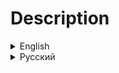 <h1>Description</h1>
<details>
<summary>English</summary>
<h2>Information</h2>

The purpose of the modpack is to expand vanilla mechanics, add horror atmospheric and make some moments more challenging. HUD has been redesigned to display information in a more convenient and informative way. Some bugs have been fixed. Added insanity mechanics where you can hear/see hallucinations. Masks now speak in your friends' voices. Added horror sounds.

<h2>Modlist</h2>

|Mod                                                                                                                |Description                                                                                    |Author          |
|-------------------------------------------------------------------------------------------------------------------|-----------------------------------------------------------------------------------------------|----------------|
|[Atomics Cosmetics](https://thunderstore.io/c/lethal-company/p/AtomicStudio/Atomics_Cosmetics/)                    |Adds new cosmetics via the MoreCompany mod                                                     |AtomicStudio    |
|[Atomics Suits](https://thunderstore.io/c/lethal-company/p/AtomicStudio/Atomics_Suits/)                            |Adds some suits                                                                                |AtomicStudio    |
|[BetterEXP](https://thunderstore.io/c/lethal-company/p/Swaggies/BetterEXP/)                                        |Replace the vanilla EXP system                                                                 |Swaggies        |
|[BetterItemScan](https://thunderstore.io/c/lethal-company/p/PopleZoo/BetterItemScan/)                              |Makes it easier to scan a group of items                                                       |PopleZoo        |
|[CleanerLogs](https://thunderstore.io/c/lethal-company/p/EliteMasterEric/CleanerLogs/)                             |Reduces log spam to boost performance                                                          |EliteMasterEric |
|[CullFactory](https://thunderstore.io/c/lethal-company/p/fumiko/CullFactory/)                                      |Stops rendering interior rooms that aren't visible                                             |fumiko          |
|[DisableShipVote](https://thunderstore.io/c/lethal-company/p/KoogeesMods/DisableShipVote/)                         |Disables the ability for dead players to vote to make the ship leave                           |KoogeesMods     |
|[DiscountAlert](https://thunderstore.io/c/lethal-company/p/akechii/DiscountAlert/)                                 |Alerts you which items have a discount when the round begins                                   |akechii         |
|[DoorFix](https://thunderstore.io/c/lethal-company/p/itsmeowdev/DoorFix/)                                          |Fixes the hitbox of doors so items can be picked up through open doors more easily             |fumikitmeowdev  |
|[EladsHUD](https://thunderstore.io/c/lethal-company/p/EladNLG/EladsHUD/)                                           |Replaces your health stamina and battery with better UI                                        |EladNLG         |
|[EnemySoundFixes](https://thunderstore.io/c/lethal-company/p/ButteryStancakes/EnemySoundFixes/)                    |Fixes numerous issues with missing sound effects, or SFX playing when they shouldn't           |ButteryStancakes|
|[FacilityMeltdown](https://thunderstore.io/c/lethal-company/p/loaforc/FacilityMeltdown/)                           |If the apparatus is removed, the self-destruct system is activated                             |loaforc         |
|[FairAI](https://thunderstore.io/c/lethal-company/p/TheFluff/FairAI/)                                              |Mines and turrets react to enemies                                                             |TheFluff        |
|[FasterItemDropship](https://thunderstore.io/c/lethal-company/p/FlipMods/FasterItemDropship/)                      |Makes the Item Dropship arrive and leave faster                                                |FlipMods        |
|[FireExitFlip](https://thunderstore.io/c/lethal-company/p/PC/FireExitFlip/)                                        |When entering through fire exit this makes you turn away from the door                         |PC              |
|[FixRPCLag](https://thunderstore.io/c/lethal-company/p/Bobbie/FixRPCLag/)                                          |Fixes RPC lag                                                                                  |Bobbie          |
|[Generic Interiors](https://thunderstore.io/c/lethal-company/p/Generic_GMD/Generic_Interiors/)                     |Adds 1 vanilla friendly interior, the Storehouse                                               |Generic_GMD     |
|[Generic Moons](https://thunderstore.io/c/lethal-company/p/Generic_GMD/Generic_Moons/)                             |Adds 9 vanilla friendly moons                                                                  |Generic_GMD     |
|[HDLethalCompany](https://thunderstore.io/c/lethal-company/p/Sligili/HDLethalCompany/)                             |Additional graphics settings such as resolution, anti-aliasing, fog quality etc                |Sligili         |
|[HEV Suit](https://thunderstore.io/c/lethal-company/p/Dunn/HEV_Suit/)                                              |Adds HEV Suit from Half Life 1                                                                 |Dunn            |
|[HideChat](https://thunderstore.io/c/lethal-company/p/Monkeytype/HideChat/)                                        |Fully fade out the text chat when not in use                                                   |Monkeytype      |
|[HidePlayerNames](https://thunderstore.io/c/lethal-company/p/Monkeytype/HidePlayerNames/)                          |Hide player names                                                                              |Monkeytype      |
|[Hold Scan Button](https://thunderstore.io/c/lethal-company/p/FutureSavior/Hold_Scan_Button/)                      |Allows you to hold the scan button to continuously keep scanning                               |FutureSavior    |
|[honeysedit](https://thunderstore.io/c/lethal-company/p/HT/honeysedit/)                                            |Add Cause of Death to the performance report, rebuilt and better than ever                     |HT              |
|[ImmersiveScrap](https://thunderstore.io/c/lethal-company/p/XuXiaolan/ImmersiveScrap/)                             |Adds a lot of new lore-friendly scraps for your game                                           |XuXiaolan       |
|[InsanityRemastered](https://thunderstore.io/c/lethal-company/p/Epicool/InsanityRemastered/)                       |Adds new features and mechanics to the insanity mechanic of Lethal Company                     |Epicool         |
|[LateCompany](https://thunderstore.io/c/lethal-company/p/anormaltwig/LateCompany/)                                 |Allow players to join after the game starts                                                    |anormaltwig     |
|[LCBetterClock](https://thunderstore.io/c/lethal-company/p/BlueAmulet/LCBetterClock/)                              |Replaces the clock with a more comfortable                                                     |BlueAmulet      |
|[LCBetterSaves](https://thunderstore.io/c/lethal-company/p/Pooble/LCBetterSaves/)                                  |Allow to create multiple saves beyond the original three                                       |Pooble          |
|[LCBetterSavesFix](https://thunderstore.io/c/lethal-company/p/Zehs/LCBetterSavesFix/)                              |Fixes the LCBetterSaves mod to work properly with the LethalModDataLib mod                     |Zehs            |
|[LCMaxSoundsFix](https://thunderstore.io/c/lethal-company/p/Hardy/LCMaxSoundsFix/)                                 |Increase max number of simultaneous playing sounds                                             |Hardy           |
|[LethalCompany InputUtils](https://thunderstore.io/c/lethal-company/p/Rune580/LethalCompany_InputUtils/)           |Provides an alternative UI that allows for supporting mods to have in-game re-bindable keybinds|Rune580         |
|[LethalConfig](https://thunderstore.io/c/lethal-company/p/AinaVT/LethalConfig/)                                    |Provides an in-game config menu for players to edit their configs                              |AinaVT          |
|[LethalRadiation](https://thunderstore.io/c/lethal-company/p/gamehog44/LethalRadiation/)                           |Adds repercussions for removing the apparatus. Including: damage every hour, and screen blur   |gamehog44       |
|[LETHALRESONANCE](https://thunderstore.io/c/lethal-company/p/LethalResonance/LETHALRESONANCE/)                     |Immerse in 700+ enhanced audio tweaks and custom sounds for a scarier, deeper experience       |LethalResonance |
|[LETHAL RESONANCE MELTDOWN](https://thunderstore.io/c/lethal-company/p/LethalResonance/LETHAL_RESONANCE_MELTDOWN/) |Replaces the FacilityMeltdown music                                                            |LethalResonance |
|[Loadstone](https://thunderstore.io/c/lethal-company/p/AdiBTW/Loadstone/)                                          |Reduces stuttering during level loading                                                        |AdiBTW          |
|[Matty Fixes](https://thunderstore.io/c/lethal-company/p/mattymatty/Matty_Fixes/)                                  |A collection of Fixes for the vanilla game, with focus on vanilla compatibility                |mattymatty      |
|[men stalker](https://thunderstore.io/c/lethal-company/p/YaBoiDucki/men_stalker/)                                  |Add a new dungeon monster                                                                      |YaBoiDucki      |
|[Mirage](https://thunderstore.io/c/lethal-company/p/qwbarch/Mirage/)                                               |Voice mimicking where all players hear the same voice, with a focus on masked enemies          |qwbarch         |
|[More Suits](https://thunderstore.io/c/lethal-company/p/x753/More_Suits/)                                          |Adds more suits to choose from, and can be used as a library to load your own suits!           |x753            |
|[MoreBlood](https://thunderstore.io/c/lethal-company/p/FlipMods/MoreBlood/)                                        |Adds more blood                                                                                |FlipMods        |
|[MoreCompany](https://thunderstore.io/c/lethal-company/p/notnotnotswipez/MoreCompany/)                             |A stable lobby player count expansion mod. With cosmetics!                                     |notnotnotswipez |
|[MoreItems](https://thunderstore.io/c/lethal-company/p/Drakorle/MoreItems/)                                        |Changes the max amount of items that the game saves from 45 to 999                             |Drakorle        |
|[Moved Magnet Switch](https://thunderstore.io/c/lethal-company/p/AtomicStudio/Moved_Magnet_Switch/)                |Changes the position of the magnet switch                                                      |AtomicStudio    |
|[NikkisCosmeticKingdom](https://thunderstore.io/c/lethal-company/p/Nikki/NikkisCosmeticKingdom/)                   |Adds new cosmetics via the MoreCompany mod                                                     |Nikki           |
|[NoAll2Handed](https://thunderstore.io/c/lethal-company/p/MettaurSp/NoAll2Handed/)                                 |On dungeon generation with a fixed item type, reroll if its two handed                         |MettaurSp       |
|[NoMoreCompanyLogo](https://thunderstore.io/c/lethal-company/p/DaXcess/NoMoreCompanyLogo/)                         |Remove MoreCompany logo                                                                        |DaXcess         |
|[NoSellLimit](https://thunderstore.io/c/lethal-company/p/DaXcess/NoMoreCompanyLogo/)                               |Remove the limit of items that can be placed on the deposit desk                               |ViViKo          |
|[OrbitRecharge](https://thunderstore.io/c/lethal-company/p/mrov/OrbitRecharge/)                                    |Automatically recharge all items on ship when going into orbit                                 |mrov            |
|[PathfindingLagFix](https://thunderstore.io/c/lethal-company/p/Zaggy1024/PathfindingLagFix/)                       |Fix stutters caused by the AI of Brackens and Snare Fleas                                      |Zaggy1024       |
|[QuickRestart](https://thunderstore.io/c/lethal-company/p/AllToasters/QuickRestart/)                               |Allows you to easily restart your game via a command `/restart` in chat                        |AllToasters     |
|[ReservedFlashlightSlot](https://thunderstore.io/c/lethal-company/p/FlipMods/ReservedFlashlightSlot/)              |Gives a dedicated Flashlight slot                                                              |FlipMods        |
|[ReservedItemSlotCore](https://thunderstore.io/c/lethal-company/p/FlipMods/ReservedItemSlotCore/)                  |The core mod for all ReservedItemSlot mods                                                     |FlipMods        |
|[ReservedUtilitySlot](https://thunderstore.io/c/lethal-company/p/FlipMods/ReservedUtilitySlot/)                    |Gives a dedicated Utility slot. Optional separate item slot for the key                        |FlipMods        |
|[ReservedWalkieSlot](https://thunderstore.io/c/lethal-company/p/FlipMods/ReservedWalkieSlot/)                      |Gives a dedicated Walkie slot                                                                  |FlipMods        |
|[SellBodiesFixed](https://thunderstore.io/c/lethal-company/p/Entity378/SellBodiesFixed/)                           |Sell the bodies of dead enemies                                                                |Entity378       |
|[SellTracker](https://thunderstore.io/c/lethal-company/p/NutNutty/SellTracker/)                                    |Displays your quota and the calculated value of the scrap you are currently selling            |NutNutty        |
|[ShipWindows](https://thunderstore.io/c/lethal-company/p/TestAccount666/ShipWindows/)                              |Adds glass windows to the ship so you can see what's going on outside                          |TestAccount666  |
|[SimpleCompany](https://thunderstore.io/c/lethal-company/p/Smxrez/SimpleCompany/)                                  |Adds new cosmetics via the MoreCompany mod                                                     |Smxrez          |
|[SnatchinBracken](https://thunderstore.io/c/lethal-company/p/readthisifbad/SnatchinBracken/)                       |Instead of instantly killing players on contact, Brackens now capture and drag players         |readthisifbad   |
|[Spectator Voice Icon Fix](https://thunderstore.io/c/lethal-company/p/ficcialfaint/Spectator_Voice_Icon_Fix/)      |Fixes a visual bug wrongly showing the speaking icon when in spectator mode with push-to-talk  |ficcialfaint    |
|[SuitSaver](https://thunderstore.io/c/lethal-company/p/Hexnet111/SuitSaver/)                                       |A plugin for saving your last used suit                                                        |Hexnet111       |
|[TerminalFormatter](https://thunderstore.io/c/lethal-company/p/mrov/TerminalFormatter/)                            |Rework of terminal's pages                                                                     |mrov            |
|[TooManyEmotes](https://thunderstore.io/c/lethal-company/p/FlipMods/TooManyEmotes/)                                |This mod adds a ton of new emotes to the game, which can be purchased in the store             |FlipMods        |
|[Touchscreen](https://thunderstore.io/c/lethal-company/p/TheDeadSnake/Touchscreen/)                                |Allows players to interact with the ship monitor                                               |TheDeadSnake    |
|[UsualScrap](https://thunderstore.io/c/lethal-company/p/etherealemil/UsualScrap/)                                  |Adds 15+ unique equipment and scrap items that try to keep the vanilla tone                    |etherealemil    |
|[Wider Ship Mod](https://thunderstore.io/c/lethal-company/p/mborsh/Wider_Ship_Mod/)                                |Makes the ship 'a little' wider for you and your stuff                                         |mborsh          |
|[Zombies](https://thunderstore.io/c/lethal-company/p/Synaxin/Zombies/)                                             |Adds a chance for dead players to become zombies                                               |Synaxin         |

<h2>Modpacks</h2>
<br>

[BigQuotaOperation](https://thunderstore.io/c/lethal-company/p/RebelSqu4d/BigQuotaOperation/) - modpack, in which the HUD is redesigned, added new moons, items, monsters and more (Included modpacks: BQO Core, BQO Vanilla Extended, BQO Nightmare, BQO LongWay).

[BQO Core](https://thunderstore.io/c/lethal-company/p/RebelSqu4d/BQO_Core/) - modpack focused on the vanilla experience, but with bugfixes and improvements

[BQO Vanilla Extended](https://thunderstore.io/c/lethal-company/p/RebelSqu4d/BQO_Vanilla_Extended/) - modpack that extends vanilla mechanics.

[BQO Nightmare](https://thunderstore.io/c/lethal-company/p/RebelSqu4d/BQO_Nightmare/) - more horror atmospheric and enemies.

[BQO LongWay](https://thunderstore.io/c/lethal-company/p/RebelSqu4d/BQO_LongWay/) - new moons, interiors, scrap and other.

<h2>Links</h2>

<h3>

[Discord server](https://discord.gg/SDY8KZ6g3P)
</h3>
</details>

<details>
<summary>Русский</summary>
<h2>Информация</h2>

Цель модпака - расширить ванильную механику, добавить хоррор атмосферы и сделать некоторые моменты более сложными. HUD был переработан, чтобы отображать информацию в более удобном и информативном виде. Исправлены некоторые ошибки. Добавлена механика безумия, при которой вы можете слышать/видеть галлюцинации. Маски теперь говорят голосами ваших друзей. Добавлены хоррор звуки.

<h2>Список модов</h2>

|Мод                                                                                                                |Описание                                                                                     |Автор           |
|-------------------------------------------------------------------------------------------------------------------|---------------------------------------------------------------------------------------------|----------------|
|[Atomics Cosmetics](https://thunderstore.io/c/lethal-company/p/AtomicStudio/Atomics_Cosmetics/)                    |Добавляет новую косметику в MoreCompany                                                      |AtomicStudio    |
|[Atomics Suits](https://thunderstore.io/c/lethal-company/p/AtomicStudio/Atomics_Suits/)                            |Добавляет несколько костюмов                                                                 |AtomicStudio    |
|[BetterEXP](https://thunderstore.io/c/lethal-company/p/Swaggies/BetterEXP/)                                        |Заменяет ванильную систему опыта                                                             |Swaggies        |
|[BetterItemScan](https://thunderstore.io/c/lethal-company/p/PopleZoo/BetterItemScan/)                              |Изменяет сканер предметов, делая его более информативным                                     |PopleZoo        |
|[CleanerLogs](https://thunderstore.io/c/lethal-company/p/EliteMasterEric/CleanerLogs/)                             |Уменьшает количество спама в логах для улучшения производительности                          |EliteMasterEric |
|[CullFactory](https://thunderstore.io/c/lethal-company/p/fumiko/CullFactory/)                                      |Останавливает рендеринг комнат вне поля зрения                                               |fumiko          |
|[DisableShipVote](https://thunderstore.io/c/lethal-company/p/KoogeesMods/DisableShipVote/)                         |Отключает возможность голосования за преждевременный отлёт корабля у погибших игроков        |KoogeesMods     |
|[DiscountAlert](https://thunderstore.io/c/lethal-company/p/akechii/DiscountAlert/)                                 |Отображает скидки на экране в начале дня                                                     |akechii         |
|[DoorFix](https://thunderstore.io/c/lethal-company/p/itsmeowdev/DoorFix/)                                          |Исправляет хитбокс дверей, чтобы было проще подбирать предметы                               |itmeowdev       |
|[EladsHUD](https://thunderstore.io/c/lethal-company/p/EladNLG/EladsHUD/)                                           |Изменяет HUD, делая его более информативным                                                  |EladNLG         |
|[EnemySoundFixes](https://thunderstore.io/c/lethal-company/p/ButteryStancakes/EnemySoundFixes/)                    |Исправляет проблемы с воспроизведением звуков                                                |ButteryStancakes|
|[FacilityMeltdown](https://thunderstore.io/c/lethal-company/p/loaforc/FacilityMeltdown/)                           |Если извлечь аппарат, активируется система самоуничтожения                                   |loaforc         |
|[FairAI](https://thunderstore.io/c/lethal-company/p/TheFluff/FairAI/)                                              |Мины и турели реагируют на противников                                                       |TheFluff        |
|[FasterItemDropship](https://thunderstore.io/c/lethal-company/p/FlipMods/FasterItemDropship/)                      |Делает доставку купленных предметов быстрее                                                  |FlipMods        |
|[FireExitFlip](https://thunderstore.io/c/lethal-company/p/PC/FireExitFlip/)                                        |Разворачивает вас от двери при входе через пожарную дверь                                    |PC              |
|[FixRPCLag](https://thunderstore.io/c/lethal-company/p/Bobbie/FixRPCLag/)                                          |Исправляет задержку RPC                                                                      |Bobbie          |
|[Generic Interiors](https://thunderstore.io/c/lethal-company/p/Generic_GMD/Generic_Interiors/)                     |Добавляет 1 новый интерьер: Storehouse                                                       |Generic_GMD     |
|[Generic Moons](https://thunderstore.io/c/lethal-company/p/Generic_GMD/Generic_Moons/)                             |Добавляет 9 новых лун                                                                        |Generic_GMD     |
|[HDLethalCompany](https://thunderstore.io/c/lethal-company/p/Sligili/HDLethalCompany/)                             |Дополнительные настройки графики, такие как разрешение, сглаживание, качество тумана и т.д.  |Sligili         |
|[HEV Suit](https://thunderstore.io/c/lethal-company/p/Dunn/HEV_Suit/)                                              |Добавляет HEV костюм из Half Life 1                                                          |Dunn            |
|[HideChat](https://thunderstore.io/c/lethal-company/p/Monkeytype/HideChat/)                                        |Скрывает чат, когда он неактивен                                                             |Monkeytype      |
|[HidePlayerNames](https://thunderstore.io/c/lethal-company/p/Monkeytype/HidePlayerNames/)                          |Скрывает ники игроков                                                                        |Monkeytype      |
|[Hold Scan Button](https://thunderstore.io/c/lethal-company/p/FutureSavior/Hold_Scan_Button/)                      |Позволяет использовать сканер удерживая `ПКМ`                                                |FutureSavior    |
|[honeysedit](https://thunderstore.io/c/lethal-company/p/HT/honeysedit/)                                            |Отображает причину смерти в отчёте                                                           |HT              |
|[ImmersiveScrap](https://thunderstore.io/c/lethal-company/p/XuXiaolan/ImmersiveScrap/)                             |Добавляет множество нового лома                                                              |XuXiaolan       |
|[InsanityRemastered](https://thunderstore.io/c/lethal-company/p/Epicool/InsanityRemastered/)                       |Добавляет новые фишки и механики безумия                                                     |Epicool         |
|[LateCompany](https://thunderstore.io/c/lethal-company/p/anormaltwig/LateCompany/)                                 |Позволяет присоединяться к лобби после начала игры (только когда корабль находится на орбите)|anormaltwig     |
|[LCBetterClock](https://thunderstore.io/c/lethal-company/p/BlueAmulet/LCBetterClock/)                              |Заменяет часы на более удобные, а также отображает их внутри помещения                       |BlueAmulet      |
|[LCBetterSaves](https://thunderstore.io/c/lethal-company/p/Pooble/LCBetterSaves/)                                  |Добавляет возможность иметь более 3 сохранений и переименовывать их                          |Pooble          |
|[LCBetterSavesFix](https://thunderstore.io/c/lethal-company/p/Zehs/LCBetterSavesFix/)                              |Исправляет совместимость LCBetterSaves для правильно работы с LethalModDataLib               |Zehs            |
|[LCMaxSoundsFix](https://thunderstore.io/c/lethal-company/p/Hardy/LCMaxSoundsFix/)                                 |Увеличивает максимальное количество одновременно воспроизводимых звуков                      |Hardy           |
|[LethalCompany InputUtils](https://thunderstore.io/c/lethal-company/p/Rune580/LethalCompany_InputUtils/)           |Добавляет пользовательский интерфейс для изменения привязки клавиш у поддерживаемых модов    |Rune580         |
|[LethalConfig](https://thunderstore.io/c/lethal-company/p/AinaVT/LethalConfig/)                                    |Добавляет внутриигровое меню для изменения конфигурации модов                                |AinaVT          |
|[LethalRadiation](https://thunderstore.io/c/lethal-company/p/gamehog44/LethalRadiation/)                           |Добавляет последствия при извлечении аппарата. Такие, как урон и размытый экран              |gamehog44       |
|[LETHALRESONANCE](https://thunderstore.io/c/lethal-company/p/LethalResonance/LETHALRESONANCE/)                     |Заменяет 700+ звуковых эффектов                                                              |LethalResonance |
|[LETHAL RESONANCE MELTDOWN](https://thunderstore.io/c/lethal-company/p/LethalResonance/LETHAL_RESONANCE_MELTDOWN/) |Заменяет музыку FacilityMeltdown                                                             |LethalResonance |
|[Loadstone](https://thunderstore.io/c/lethal-company/p/AdiBTW/Loadstone/)                                          |Уменьшает заикание во время загрузки уровня                                                  |AdiBTW          |
|[Matty Fixes](https://thunderstore.io/c/lethal-company/p/mattymatty/Matty_Fixes/)                                  |Сборник исправлений для ванильной игры с упором на совместимость с ванильной версией         |mattymatty      |
|[men stalker](https://thunderstore.io/c/lethal-company/p/YaBoiDucki/men_stalker/)                                  |Добавляет нового врага                                                                       |YaBoiDucki      |
|[Mirage](https://thunderstore.io/c/lethal-company/p/qwbarch/Mirage/)                                               |Маски говорят голосами игроков                                                               |qwbarch         |
|[More Suits](https://thunderstore.io/c/lethal-company/p/x753/More_Suits/)                                          |Добавляет больше костюмов. Также используется для загрузки других костюмов                   |x753            |
|[MoreBlood](https://thunderstore.io/c/lethal-company/p/FlipMods/MoreBlood/)                                        |Добавляет больше крови                                                                       |FlipMods        |
|[MoreCompany](https://thunderstore.io/c/lethal-company/p/notnotnotswipez/MoreCompany/)                             |Даёт возможность увеличить количество игроков в лобби, также добавляет косметику             |notnotnotswipez |
|[MoreItems](https://thunderstore.io/c/lethal-company/p/Drakorle/MoreItems/)                                        |Изменяет максимальное количество предметов, сохраняемых игрой, с 45 до 999                   |Drakorle        |
|[Moved Magnet Switch](https://thunderstore.io/c/lethal-company/p/AtomicStudio/Moved_Magnet_Switch/)                |Изменяет расположение переключателя магнита                                                  |AtomicStudio    |
|[NikkisCosmeticKingdom](https://thunderstore.io/c/lethal-company/p/Nikki/NikkisCosmeticKingdom/)                   |Добавляет новую косметику в MoreCompany                                                      |Nikki           |
|[NoAll2Handed](https://thunderstore.io/c/lethal-company/p/MettaurSp/NoAll2Handed/)                                 |При ивенте на одинаковые предметы отключает двуручнуе                                        |MettaurSp       |
|[NoMoreCompanyLogo](https://thunderstore.io/c/lethal-company/p/DaXcess/NoMoreCompanyLogo/)                         |Убирает логотип MoreCompany                                                                  |DaXcess         |
|[NoSellLimit](https://thunderstore.io/c/lethal-company/p/DaXcess/NoMoreCompanyLogo/)                               |Отключает лисит предметов на стойке продажи                                                  |ViViKo          |
|[OrbitRecharge](https://thunderstore.io/c/lethal-company/p/mrov/OrbitRecharge/)                                    |Перезаряжает всё снаряжение на корабле при взлёте на орбиту (кроме предметов в сумке)        |mrov            |
|[PathfindingLagFix](https://thunderstore.io/c/lethal-company/p/Zaggy1024/PathfindingLagFix/)                       |Исправляет заикания, вызванные ИИ Брекена и Блохи                                            |Zaggy1024       |
|[QuickRestart](https://thunderstore.io/c/lethal-company/p/AllToasters/QuickRestart/)                               |Позволяет начинать игру заново с помощью команды `/restart` в чат                            |AllToasters     |
|[ReservedFlashlightSlot](https://thunderstore.io/c/lethal-company/p/FlipMods/ReservedFlashlightSlot/)              |Добавляет отдельный слот для фонарика                                                        |FlipMods        |
|[ReservedItemSlotCore](https://thunderstore.io/c/lethal-company/p/FlipMods/ReservedItemSlotCore/)                  |API для модов, добавляющих отдельные слоты для снаряжения                                    |FlipMods        |
|[ReservedUtilitySlot](https://thunderstore.io/c/lethal-company/p/FlipMods/ReservedUtilitySlot/)                    |Добавляет отдельный слот для инструментов, а также слот для ключа                            |FlipMods        |
|[ReservedWalkieSlot](https://thunderstore.io/c/lethal-company/p/FlipMods/ReservedWalkieSlot/)                      |Добавляет отдельный слот для рации                                                           |FlipMods        |
|[SellBodiesFixed](https://thunderstore.io/c/lethal-company/p/Entity378/SellBodiesFixed/)                           |Позволяет продавать тела врагов                                                              |Entity378       |
|[SellTracker](https://thunderstore.io/c/lethal-company/p/NutNutty/SellTracker/)                                    |Отображает квоту и стоимость продаваемого лута на дисплее возле стойки продажи               |NutNutty        |
|[ShipWindows](https://thunderstore.io/c/lethal-company/p/TestAccount666/ShipWindows/)                              |Добавляет на корабль стеклянные окна, чтобы вы могли видеть, что происходит снаружи          |TestAccount666  |
|[SimpleCompany](https://thunderstore.io/c/lethal-company/p/Smxrez/SimpleCompany/)                                  |Добавляет новую косметику в MoreCompany                                                      |Smxrez          |
|[SnatchinBracken](https://thunderstore.io/c/lethal-company/p/readthisifbad/SnatchinBracken/)                       |Бракен теперь не убивает игрока сразу, а хватает и тащит его в своё логово                   |readthisifbad   |
|[Spectator Voice Icon Fix](https://thunderstore.io/c/lethal-company/p/ficcialfaint/Spectator_Voice_Icon_Fix/)      |Исправляет отображение значка разговора в режиме наблюдения                                  |ficcialfaint    |
|[SuitSaver](https://thunderstore.io/c/lethal-company/p/Hexnet111/SuitSaver/)                                       |Плагин, сохраняющий последний использованный костюм                                          |Hexnet111       |
|[TerminalFormatter](https://thunderstore.io/c/lethal-company/p/mrov/TerminalFormatter/)                            |Изменяет страницы в терминале, делая их более удобными                                       |mrov            |
|[TooManyEmotes](https://thunderstore.io/c/lethal-company/p/FlipMods/TooManyEmotes/)                                |Добавляет новые эмоции, которые можно купить в магазине                                      |FlipMods        |
|[Touchscreen](https://thunderstore.io/c/lethal-company/p/TheDeadSnake/Touchscreen/)                                |Позволяет взаимодействовать с экраном монитора делая его сенсорным                           |TheDeadSnake    |
|[UsualScrap](https://thunderstore.io/c/lethal-company/p/etherealemil/UsualScrap/)                                  |Добавляет 15+ уникальных предметов снаряжения и лома                                         |etherealemil    |
|[Wider Ship Mod](https://thunderstore.io/c/lethal-company/p/mborsh/Wider_Ship_Mod/)                                |Расширяет площадь корабля                                                                    |mborsh          |
|[Zombies](https://thunderstore.io/c/lethal-company/p/Synaxin/Zombies/)                                             |Добавляет шанс погибшему игроку возродиться зомби(маской)                                    |Synaxin         |

<h2>Другие сборки</h2>
<br>

[BigQuotaOperation](https://thunderstore.io/c/lethal-company/p/RebelSqu4d/BigQuotaOperation/) - сборка, в которой переработан HUD, добалвены новые луны, предметы, монстры и многое другое(Содержит сборки: BQO Core, BQO Vanilla Extended, BQO Nightmare, BQO LongWay).

[BQO Core](https://thunderstore.io/c/lethal-company/p/RebelSqu4d/BQO_Core/) - сборка, ориентированная на ванильный опыт, но с багфиксами и улучшениями.

[BQO Vanilla Extended](https://thunderstore.io/c/lethal-company/p/RebelSqu4d/BQO_Vanilla_Extended/) - сборка, расширяющая ванильные механики.

[BQO Nightmare](https://thunderstore.io/c/lethal-company/p/RebelSqu4d/BQO_Nightmare/) - больше хоррор атмосферы и врагов.

[BQO LongWay](https://thunderstore.io/c/lethal-company/p/RebelSqu4d/BQO_LongWay/) - новые луны, интерьеры, лом и прочее.

<h2>Ссылки</h2>

<h3>

[Discord сервер](https://discord.gg/SDY8KZ6g3P)
</h3>
</details>